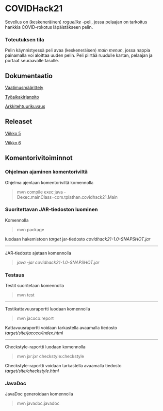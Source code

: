 # COVIDHack21

Sovellus on (keskeneräinen) _roguelike_ -peli, jossa pelaajan on tarkoitus hankkia COVID-rokotus läpäistäkseen pelin. 

### Toteutuksen tila

Pelin käynnistyessä peli avaa (keskeneräisen) _main menun_, jossa nappia painamalla voi aloittaa uuden pelin. Peli piirtää ruudulle kartan, pelaajan ja portaat seuraavalle tasolle.

## Dokumentaatio

[Vaatimusmäärittely](https://github.com/taplath/ot-harjoitustyo/blob/master/dokumentaatio/vaatimusmaarittely.md)

[Työaikakirjanpito](https://github.com/taplath/ot-harjoitustyo/blob/master/dokumentaatio/tuntikirjanpito.md)

[Arkkitehtuurikuvaus](https://github.com/taplath/ot-harjoitustyo/blob/master/dokumentaatio/arkkitehtuuri.md)

## Releaset

[Viikko 5](https://github.com/taplath/ot-harjoitustyo/releases/tag/viikko5)

[Viikko 6](https://github.com/taplath/ot-harjoitustyo/releases/tag/viikko6)

## Komentorivitoiminnot

### Ohjelman ajaminen komentoriviltä

Ohjelma ajentaan komentoriviltä komennolla

> mvn compile exec:java -Dexec.mainClass=com.tplathan.covidhack21.Main

### Suoritettavan JAR-tiedoston luominen

Komennolla

> mvn package

luodaan hakemistoon _target_ jar-tiedosto _covidhack21-1.0-SNAPSHOT.jar_

---

JAR-tiedosto ajetaan komennolla 

> _java -jar covidhack21-1.0-SNAPSHOT.jar_

### Testaus

Testit suoritetaan komennolla

> mvn test

---

Testikattavuusraportti luodaan komennolla

> mvn jacoco:report

Kattavuusraportti voidaan tarkastella avaamalla tiedosto _target/site/jacoco/index.html_

---

Checkstyle-raportti luodaan komennolla

> mvn jxr:jxr checkstyle:checkstyle

Checkstyle-raportti voidaan tarkastella avaamalla tiedosto _target/site/checkstyle.html_

### JavaDoc

JavaDoc generoidaan komennolla

> mvn javadoc:javadoc
